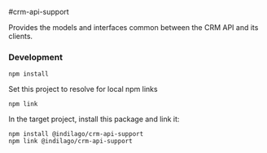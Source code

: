 #crm-api-support

Provides the models and interfaces common between the CRM API and its clients.

### Development
```
npm install
```
Set this project to resolve for local npm links 
```
npm link
```
In the target project, install this package and link it:
```
npm install @indilago/crm-api-support
npm link @indilago/crm-api-support
```

